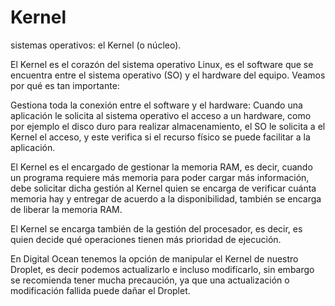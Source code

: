# Kernel

sistemas operativos: el Kernel (o núcleo).

El Kernel es el corazón del sistema operativo Linux, es el software que se encuentra entre el sistema operativo (SO) y el hardware del equipo. Veamos por qué es tan importante:

Gestiona toda la conexión entre el software y el hardware: Cuando una aplicación le solicita al sistema operativo el acceso a un hardware, como por ejemplo el disco duro para realizar almacenamiento, el SO le solicita a el Kernel el acceso, y este verifica si el recurso físico se puede facilitar a la aplicación.

El Kernel es el encargado de gestionar la memoria RAM, es decir, cuando un programa requiere más memoria para poder cargar más información, debe solicitar dicha gestión al Kernel quien se encarga de verificar cuánta memoria hay y entregar de acuerdo a la disponibilidad, también se encarga de liberar la memoria RAM.

El Kernel se encarga también de la gestión del procesador, es decir, es quien decide qué operaciones tienen más prioridad de ejecución.

En Digital Ocean tenemos la opción de manipular el Kernel de nuestro Droplet, es decir podemos actualizarlo e incluso modifícarlo, sin embargo se recomienda tener mucha precaución, ya que una actualización o modificación fallida puede dañar el Droplet.
